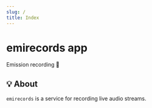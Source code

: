 ```yaml
---
slug: /
title: Index
---
```


# emirecords app

Emission recording 🎥

## 💡 About

`emirecords` is a service for recording live audio streams.
